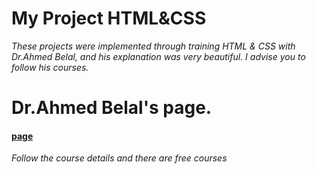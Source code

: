 # My Project HTML&CSS
*These projects were implemented through training HTML & CSS with Dr.Ahmed Belal, and his explanation was very beautiful. I advise you to follow his courses.*
# Dr.Ahmed Belal's page.
#### [page](https://www.facebook.com/AhmedBelalOfficial1)
*Follow the course details and there are free courses*
